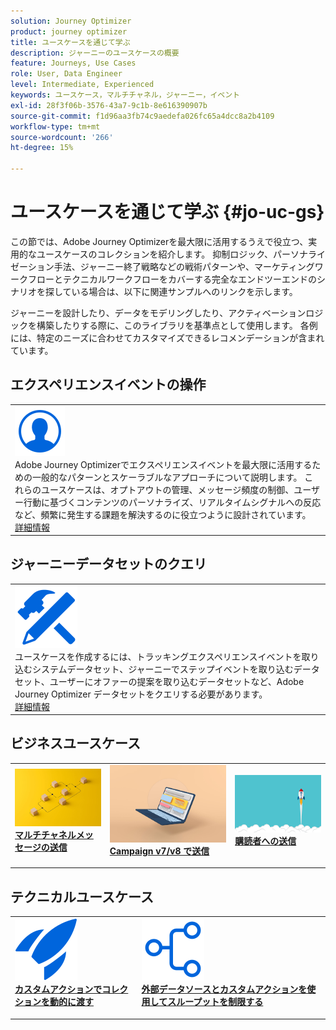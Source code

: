 ```yaml
---
solution: Journey Optimizer
product: journey optimizer
title: ユースケースを通じて学ぶ
description: ジャーニーのユースケースの概要
feature: Journeys, Use Cases
role: User, Data Engineer
level: Intermediate, Experienced
keywords: ユースケース，マルチチャネル，ジャーニー，イベント
exl-id: 28f3f06b-3576-43a7-9c1b-8e616390907b
source-git-commit: f1d96aa3fb74c9aedefa026fc65a4dcc8a2b4109
workflow-type: tm+mt
source-wordcount: '266'
ht-degree: 15%

---
```


# ユースケースを通じて学ぶ {#jo-uc-gs}

この節では、Adobe Journey Optimizerを最大限に活用するうえで役立つ、実用的なユースケースのコレクションを紹介します。 抑制ロジック、パーソナライゼーション手法、ジャーニー終了戦略などの戦術パターンや、マーケティングワークフローとテクニカルワークフローをカバーする完全なエンドツーエンドのシナリオを探している場合は、以下に関連サンプルへのリンクを示します。

ジャーニーを設計したり、データをモデリングしたり、アクティベーションロジックを構築したりする際に、このライブラリを基準点として使用します。 各例には、特定のニーズに合わせてカスタマイズできるレコメンデーションが含まれています。


## エクスペリエンスイベントの操作

<table style="table-layout:fixed">
<tr style="border: 0;">
  <td>
    <div>
    <a href="exp-event-lookup.md">
    <img alt="エクスペリエンスイベントの参照のベストプラクティス" src="../assets/do-not-localize/icon_profile-audience.svg" /></a> 
    <br>Adobe Journey Optimizerでエクスペリエンスイベントを最大限に活用するための一般的なパターンとスケーラブルなアプローチについて説明します。 これらのユースケースは、オプトアウトの管理、メッセージ頻度の制御、ユーザー行動に基づくコンテンツのパーソナライズ、リアルタイムシグナルへの反応など、頻繁に発生する課題を解決するのに役立つように設計されています。
    </div>
      <div>
     <a href="exp-event-lookup.md">詳細情報</a></div>
    </div>
  </td>
</tr>
</table>


## ジャーニーデータセットのクエリ

<table style="table-layout:fixed">
<tr style="border: 0;">
  <td>
    <div>
    <a href="../data/datasets-query-examples.md">
    <img alt="クエリのサンプル" src="../assets/do-not-localize/icon-configure.svg"/></a> 
    <br> ユースケースを作成するには、トラッキングエクスペリエンスイベントを取り込むシステムデータセット、ジャーニーでステップイベントを取り込むデータセット、ユーザーにオファーの提案を取り込むデータセットなど、Adobe Journey Optimizer データセットをクエリする必要があります。
    </div>
      <div>
     <a href="../data/datasets-query-examples.md">詳細情報</a></div>
    </div>
  </td>
</tr>
</table>

## ビジネスユースケース

<table style="table-layout:fixed"><tr style="border: 0;">
<td>
<a href="../building-journeys/journeys-uc.md">
<img alt="マルチチャネルメッセージの送信" src="../assets/do-not-localize/start-journey.jpeg">
</a>
<div>
<a href="../building-journeys/journeys-uc.md"><strong> マルチチャネルメッセージの送信 </strong></a>
</div>
<p>
</td>
<td>
<a href="ajo-ac.md">
<img alt="Campaign を使用したメッセージの送信" src="../assets/do-not-localize/start-interface.jpeg">
</a>
<div><a href="ajo-ac.md"><strong>Campaign v7/v8 で送信 </strong>
</div>
<p>
</td>
<td>
<a href="message-to-subscribers-uc.md">
<img alt="サブスクライバーへのメッセージの送信" src="../assets/do-not-localize/start-quick.png">
</a>
<div>
<a href="message-to-subscribers-uc.md"><strong> 購読者への送信 </strong></a>
</div>
<p></td>
</tr></table>

## テクニカルユースケース

<table style="table-layout:fixed"><tr style="border: 0;">
<td>
<a href="collections.md">
<img alt="カスタムアクションを使用したコレクションの動的な受け渡し" src="../assets/do-not-localize/icon-quick-start.svg">
</a>
<div>
<a href="collections.md"><strong> カスタムアクションでコレクションを動的に渡す </strong></a>
</div>
<p>
</td>
<td>
<a href="limit-throughput.md">
<img alt="外部データソースとカスタムアクションを使用してスループットを制限する" src="../assets/do-not-localize/icon-first-journey.svg">
</a>
<div><a href="limit-throughput.md"><strong> 外部データソースとカスタムアクションを使用してスループットを制限する </strong>
</div>
<p>
</td>
</tr></table>
